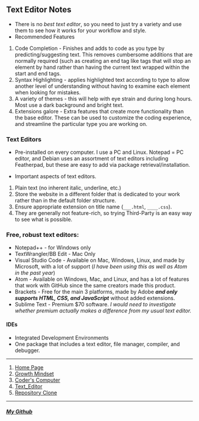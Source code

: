## Text Editor Notes

- There is no *best text editor*, so you need to just try a variety and use them to see how it works for your workflow and style.
- Recommended Features
1. Code Completion - Finishes and adds to code as you type by predicting/suggesting text. This removes cumbersome additions that are normally required (such as creating an end tag like </i> tags that will stop an element by hand rather than having the current text wrapped within the start and end tags.
1. Syntax Highlighting - applies highlighted text according to type to allow another level of understanding without having to examine each element when looking for mistakes.
1. A variety of themes - this will help with eye strain and during long hours. Most use a dark background and bright text.
1. Extensions galore - Extra features that create more functionality than the base editor. These can be used to customize the coding experience, and streamline the particular type you are working on.

### Text Editors

- Pre-installed on every computer. I use a PC and Linux. Notepad = PC editor, and Debian uses an assortment of text editors including Featherpad, but these are easy to add via package retrieval/installation.

- Important aspects of text editors.
1. Plain text (no inherent italic, underline, etc.)
1. Store the website in a different folder that is dedicated to your work rather than in the default folder structure.
1. Ensure appropriate extension on title name (`___.html`, `____.css`). 
1. They are generally not feature-rich, so trying Third-Party is an easy way to see what is possible.

### Free, robust text editors:
- Notepad++ - for Windows only
- TextWrangler/BB Edit - Mac Only
- Visual Studio Code - Available on Mac, Windows, Linux, and made by Microsoft, with a lot of support (*I have been using this as well as Atom in the past year*)
- Atom - Available on Windows, Mac, and Linux, and has a lot of features that work with GitHub since the same creators made this product.
- Brackets - Free for the main 3 platforms, made by Adobe ***and only supports HTML, CSS, and JavaScript*** without added extensions.
- Sublime Text - Premium $70 software. _I would need to investigate whether premium actually makes a difference from my usual text editor._

#### IDEs

- Integrated Development Environments
- One package that includes a text editor, file manager, compiler, and debugger.

***

1. [Home Page](/README.md)
1. [Growth Mindset](/Learning-Journal.md)
1. [Coder's Computer](/CODERS_COMPUTER.md)
1. [Text_Editor](/Text_Editors.md)
1. [Repository Clone](/GitClone.md)

***

##### [My Github](https://github.com/Ocsilius)
